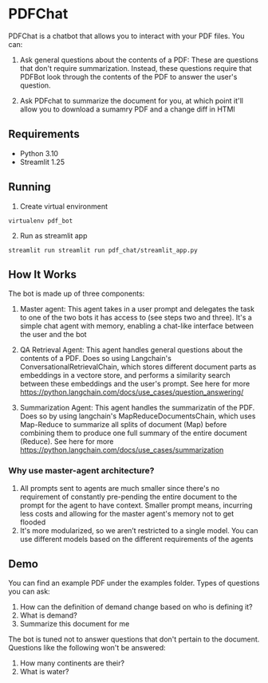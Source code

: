 # PDFChat
PDFChat is a chatbot that allows you to interact with your PDF files. You can:

1. Ask general questions about the contents of a PDF: These are questions that don't require summarization.
        Instead, these questions require that PDFBot look through the contents of the PDF to answer the user's
        question.

2. Ask PDFchat to summarize the document for you, at which point it'll allow you to download a sumamry PDF and a change diff in HTMl

## Requirements
* Python 3.10
* Streamlit 1.25

## Running
1. Create virtual environment
```
virtualenv pdf_bot
```

2. Run as streamlit app
```
streamlit run streamlit run pdf_chat/streamlit_app.py
```

## How It Works
The bot is made up of three components:
    
1. Master agent: This agent takes in a user prompt and delegates the task to one of the two bots it has access to (see steps two and three). It's a simple chat agent with memory, enabling a chat-like interface between the user and the bot
    
2. QA Retrieval Agent: This agent handles general questions about the contents of a PDF. Does so using Langchain's ConversationalRetrievalChain, which stores different document parts as embeddings in a vectore store, and performs a similarity search between these embeddings and the user's prompt. See here for more https://python.langchain.com/docs/use_cases/question_answering/

3. Summarization Agent: This agent handles the summarizatin of the PDF. Does so by using langchain's MapReduceDocumentsChain, which uses Map-Reduce to summarize all splits of document (Map) before combining them to produce one full summary of the entire document (Reduce). See here for more https://python.langchain.com/docs/use_cases/summarization

### Why use master-agent architecture?
1. All prompts sent to agents are much smaller since there's no requirement of constantly pre-pending the entire document to the prompt for the agent to have context. Smaller prompt means, incurring less costs and allowing for the master agent's memory not to get flooded
2. It's more modularized, so we aren’t restricted to a single model. You can use different models based on the different requirements of the agents

## Demo
You can find an example PDF under the examples folder. Types of questions you can ask:

1. How can the definition of demand change based on who is defining it?
2. What is demand?
3. Summarize this document for me

The bot is tuned not to answer questions that don't pertain to the document. Questions like the following won't be answered:
1. How many continents are their?
2. What is water?